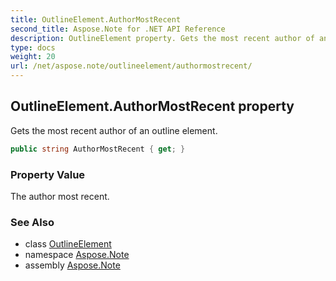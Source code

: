 ```yaml
---
title: OutlineElement.AuthorMostRecent
second_title: Aspose.Note for .NET API Reference
description: OutlineElement property. Gets the most recent author of an outline element
type: docs
weight: 20
url: /net/aspose.note/outlineelement/authormostrecent/
---
```

## OutlineElement.AuthorMostRecent property

Gets the most recent author of an outline element.

```csharp
public string AuthorMostRecent { get; }
```

### Property Value

The author most recent.

### See Also

* class [OutlineElement](../)
* namespace [Aspose.Note](../../outlineelement/)
* assembly [Aspose.Note](../../../)


